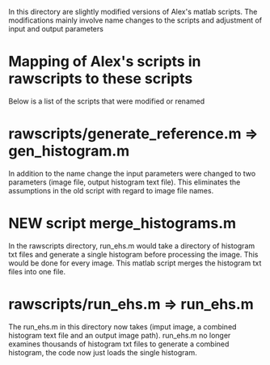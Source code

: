 
In this directory are slightly modified versions of Alex's matlab scripts.
The modifications mainly involve name changes to the scripts and adjustment of
input and output parameters

Mapping of Alex's scripts in rawscripts to these scripts
========================================================

Below is a list of the scripts that were modified or renamed

rawscripts/generate_reference.m => gen_histogram.m
==================================================

In addition to the name change the input parameters were changed to two
parameters (image file, output histogram text file).  This eliminates the
assumptions in the old script with regard to image file names. 

NEW script merge_histograms.m
=============================

In the rawscripts directory, run_ehs.m would take a directory of histogram txt files
and generate a single histogram before processing the image.  This would be
done for every image.  This matlab script merges the histogram txt files into 
one file.

rawscripts/run_ehs.m => run_ehs.m
=================================

The run_ehs.m in this directory now takes (imput image, a combined histogram
text file and an output image path).  run_ehs.m no longer examines thousands
of histogram txt files to generate a combined histogram, the code now just
loads the single histogram.
